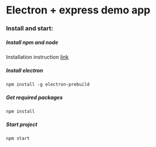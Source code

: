 # Electron + express demo app


### Install and start:
##### Install npm and node
Installation instruction [link](https://nodejs.org/en/download/package-manager/)

##### Install electron
`npm install -g electron-prebuild`

##### Get required packages
`npm install`

##### Start project
`npm start`

